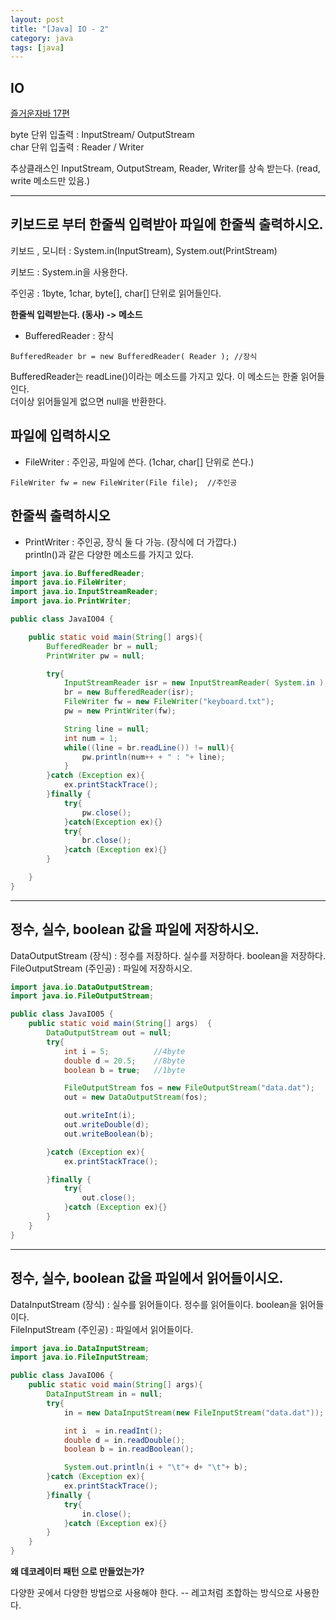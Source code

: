 ```yaml
---
layout: post
title: "[Java] IO - 2"
category: java
tags: [java]
---
```

IO
------------------------
[즐거운자바 17편](https://www.youtube.com/watch?time_continue=1&v=GU1rbrZilQE)  

byte 단위 입출력 : InputStream/ OutputStream  
char 단위 입출력 : Reader / Writer

추상클래스인 InputStream, OutputStream, Reader, Writer를 상속 받는다.
  (read, write 메소드만 있음.)  

---------------------------------------
## 키보드로 부터 한줄씩 입력받아 파일에 한줄씩 출력하시오.   
키보드 , 모니터 : System.in(InputStream), System.out(PrintStream)  

키보드 : System.in을 사용한다.  

주인공 : 1byte, 1char, byte[], char[] 단위로 읽어들인다.

**한줄씩 입력받는다. (동사) -> 메소드**


+ BufferedReader : 장식
```
BufferedReader br = new BufferedReader( Reader ); //장식
```
BufferedReader는 readLine()이라는 메소드를 가지고 있다. 이 메소드는 한줄 읽어들인다.  
더이상 읽어들일게 없으면 null을 반환한다.  


## 파일에 입력하시오
+ FileWriter : 주인공, 파일에 쓴다. (1char, char[] 단위로 쓴다.)
```
FileWriter fw = new FileWriter(File file);  //주인공  
```   

## 한줄씩 출력하시오
+ PrintWriter : 주인공, 장식 둘 다 가능. (장식에 더 가깝다.)  
  println()과 같은 다양한 메소드를 가지고 있다.


```java
import java.io.BufferedReader;
import java.io.FileWriter;
import java.io.InputStreamReader;
import java.io.PrintWriter;

public class JavaIO04 {

    public static void main(String[] args){
        BufferedReader br = null;
        PrintWriter pw = null;

        try{
            InputStreamReader isr = new InputStreamReader( System.in );
            br = new BufferedReader(isr);
            FileWriter fw = new FileWriter("keyboard.txt");
            pw = new PrintWriter(fw);

            String line = null;
            int num = 1;
            while((line = br.readLine()) != null){
                pw.println(num++ + " : "+ line);
            }
        }catch (Exception ex){
            ex.printStackTrace();
        }finally {
            try{
                pw.close();
            }catch(Exception ex){}
            try{
                br.close();
            }catch (Exception ex){}
        }

    }
}

```

-------------------
## 정수, 실수, boolean 값을 파일에 저장하시오.  

DataOutputStream (장식) : 정수를 저장하다. 실수를 저장하다. boolean을 저장하다.
FileOutputStream (주인공) : 파일에 저장하시오.

```java
import java.io.DataOutputStream;
import java.io.FileOutputStream;

public class JavaIO05 {
    public static void main(String[] args)  {
        DataOutputStream out = null;
        try{
            int i = 5;          //4byte
            double d = 20.5;    //8byte
            boolean b = true;   //1byte

            FileOutputStream fos = new FileOutputStream("data.dat");
            out = new DataOutputStream(fos);

            out.writeInt(i);
            out.writeDouble(d);
            out.writeBoolean(b);

        }catch (Exception ex){
            ex.printStackTrace();

        }finally {
            try{
                out.close();
            }catch (Exception ex){}
        }
    }
}
```

----------------------
## 정수, 실수, boolean 값을 파일에서 읽어들이시오.  

DataInputStream (장식) : 실수를 읽어들이다. 정수를 읽어들이다. boolean을 읽어들이다.  
FileInputStream (주인공) : 파일에서 읽어들이다.  
```java
import java.io.DataInputStream;
import java.io.FileInputStream;

public class JavaIO06 {
    public static void main(String[] args){
        DataInputStream in = null;
        try{
            in = new DataInputStream(new FileInputStream("data.dat"));

            int i  = in.readInt();
            double d = in.readDouble();
            boolean b = in.readBoolean();

            System.out.println(i + "\t"+ d+ "\t"+ b);
        }catch (Exception ex){
            ex.printStackTrace();
        }finally {
            try{
                in.close();
            }catch (Exception ex){}
        }
    }
}
```
**왜 데코레이터 패턴 으로 만들었는가?**  

다양한 곳에서 다양한 방법으로 사용해야 한다. -- 레고처럼 조합하는 방식으로 사용한다.
